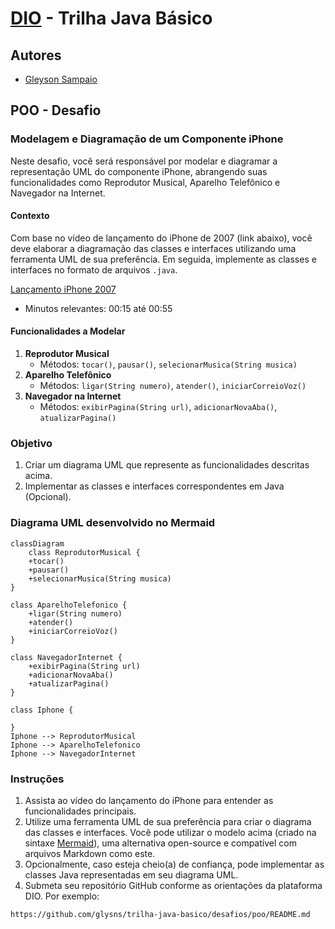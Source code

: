 # [DIO](www.dio.me) - Trilha Java Básico

## Autores

- [Gleyson Sampaio](https://github.com/glysns)

## POO - Desafio

### Modelagem e Diagramação de um Componente iPhone

Neste desafio, você será responsável por modelar e diagramar a representação UML do componente iPhone, abrangendo suas funcionalidades como Reprodutor Musical, Aparelho Telefônico e Navegador na Internet.

#### Contexto

Com base no vídeo de lançamento do iPhone de 2007 (link abaixo), você deve elaborar a diagramação das classes e interfaces utilizando uma ferramenta UML de sua preferência. Em seguida, implemente as classes e interfaces no formato de arquivos `.java`.

[Lançamento iPhone 2007](https://www.youtube.com/watch?v=9ou608QQRq8)

- Minutos relevantes: 00:15 até 00:55

#### Funcionalidades a Modelar

1. **Reprodutor Musical**
   - Métodos: `tocar()`, `pausar()`, `selecionarMusica(String musica)`
2. **Aparelho Telefônico**
   - Métodos: `ligar(String numero)`, `atender()`, `iniciarCorreioVoz()`
3. **Navegador na Internet**
   - Métodos: `exibirPagina(String url)`, `adicionarNovaAba()`, `atualizarPagina()`

### Objetivo

1. Criar um diagrama UML que represente as funcionalidades descritas acima.
2. Implementar as classes e interfaces correspondentes em Java (Opcional).

### Diagrama UML desenvolvido no Mermaid

```mermaid
classDiagram
    class ReprodutorMusical {
    +tocar()
    +pausar()
    +selecionarMusica(String musica)
}

class AparelhoTelefonico {
    +ligar(String numero)
    +atender()
    +iniciarCorreioVoz()
}

class NavegadorInternet {
    +exibirPagina(String url)
    +adicionarNovaAba()
    +atualizarPagina()
}

class Iphone {

}
Iphone --> ReprodutorMusical
Iphone --> AparelhoTelefonico
Iphone --> NavegadorInternet
```

### Instruções

1. Assista ao vídeo do lançamento do iPhone para entender as funcionalidades principais.
2. Utilize uma ferramenta UML de sua preferência para criar o diagrama das classes e interfaces. Você pode utilizar o modelo acima (criado na sintaxe [Mermaid](https://mermaid.js.org/)), uma alternativa open-source e compatível com arquivos Markdown como este.
3. Opcionalmente, caso esteja cheio(a) de confiança, pode implementar as classes Java representadas em seu diagrama UML.
4. Submeta seu repositório GitHub conforme as orientações da plataforma DIO. Por exemplo:

```bash
https://github.com/glysns/trilha-java-basico/desafios/poo/README.md
```
